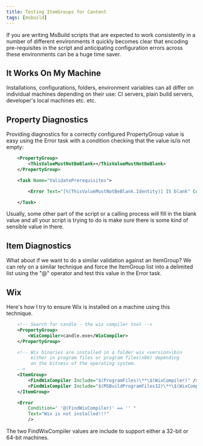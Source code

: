 ```yaml
---
title: Testing ItemGroups for Content
tags: [msbuild]
---
```


If you are writing MsBuild scripts that are expected to work consistently
in a number of different environments it quickly becomes clear that
encoding pre-requisites in the script and anticipating configuration errors
across these environments can be a huge time saver.

## It Works On My Machine

Installations, configurations, folders, environment variables can all differ on
individual machines depending on their use: CI servers, plain build servers,
developer's local machines etc. etc.

## Property Diagnostics

Providing diagnostics for a correctly configured PropertyGroup value is easy using the
Error task with a condition checking that the value is/is not empty:

```xml
    <PropertyGroup>
    	<ThisValueMustNotBeBlank></ThisValueMustNotBeBlank>
    </PropertyGroup>

    <Task Name="ValidatePrerequisites">

    	<Error Text="[%(ThisValueMustNotBeBlank.Identity)] IS blank" Condition=" '$(ThisValueMustNotBeBlank)' == '' " />

    </Task>
```

Usually, some other part of the script or a calling process will fill in the blank
value and all your script is trying to do is make sure there is some kind of sensible
value in there.

## Item Diagnostics

What about if we want to do a similar validation against an ItemGroup? We can
rely on a similar technique and force the ItemGroup list into a delimited
list using the "@" operator and test this value in the Error task.

## Wix

Here's how I try to ensure Wix is installed on a machine using this technique.

```xml
    <!-- Search for candle - the wix compiler tool -->
    <PropertyGroup>
    	<WixCompiler>candle.exe</WixCompiler>
    </PropertyGroup>

    <!-- Wix binaries are installed in a folder wix <version>\bin
    	 either in program files or program files(x86) depending
    	 on the bitness of the operating system.
    -->
    <ItemGroup>
    	<FindWixCompiler Include="$(ProgramFiles)\**\$(WixCompiler)" />
    	<FindWixCompiler Include="$(MSBuildProgramFiles32)\**\$(WixCompiler)" />
    </ItemGroup>

    <Error
    	Condition=" '@(FindWixCompiler)' == '' "
    	Text="Wix is not installed!!!"
    	/>
```

The two FindWixCompiler values are include to support either a 32-bit or 64-bit machines.

